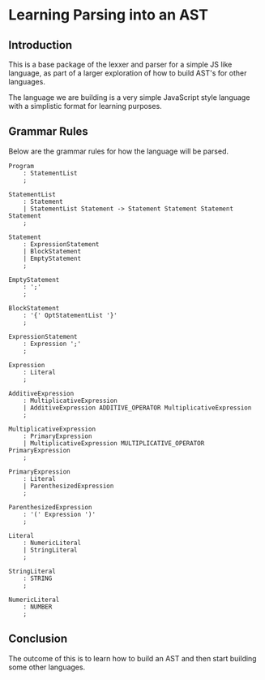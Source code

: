 # Learning Parsing into an AST

## Introduction
This is a base package of the lexxer and parser for a simple JS like language, as part of a larger exploration of how to build AST's for other languages.

The language we are building is a very simple JavaScript style language with a simplistic format for learning purposes.

## Grammar Rules
Below are the grammar rules for how the language will be parsed.

```
Program
    : StatementList
    ;

StatementList
    : Statement
    | StatementList Statement -> Statement Statement Statement Statement
    ;

Statement
    : ExpressionStatement
    | BlockStatement
    | EmptyStatement
    ;

EmptyStatement
    : ';'
    ;

BlockStatement
    : '{' OptStatementList '}'
    ;

ExpressionStatement
    : Expression ';'
    ;

Expression
    : Literal
    ;

AdditiveExpression
    : MultiplicativeExpression
    | AdditiveExpression ADDITIVE_OPERATOR MultiplicativeExpression
    ;

MultiplicativeExpression
    : PrimaryExpression
    | MultiplicativeExpression MULTIPLICATIVE_OPERATOR PrimaryExpression
    ;

PrimaryExpression
    : Literal
    | ParenthesizedExpression
    ;

ParenthesizedExpression
    : '(' Expression ')'
    ;

Literal
    : NumericLiteral
    | StringLiteral
    ;

StringLiteral
    : STRING
    ;

NumericLiteral
    : NUMBER
    ;

```

## Conclusion
The outcome of this is to learn how to build an AST and then start building some other languages.
